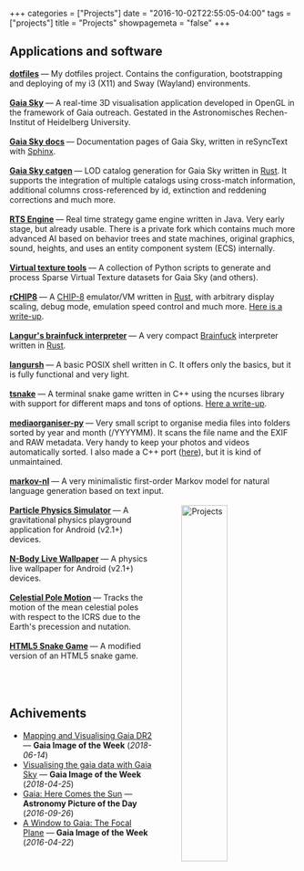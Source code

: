 +++
categories = ["Projects"]
date = "2016-10-02T22:55:05-04:00"
tags = ["projects"]
title = "Projects"
showpagemeta = "false"
+++

## Applications and software

<article>
<strong><a href="https://codeberg.org/langurmonkey/dotfiles">dotfiles</a> <i class="fa-tss fa fa-linux"></i> <i class="fa-tss fa fa-gitea"></i></strong> &mdash; My dotfiles project. Contains the configuration, bootstrapping and deploying of my i3 (X11) and Sway (Wayland) environments.
</article>
<br />
<article>
<strong><a href="https://gaiasky.space">Gaia Sky</a> <i class="fa-tss fa fa-linux"></i> <i class="fa-tss fa fa-apple"></i> <i class="fa-tss fa fa-windows"></i></strong> &mdash; A real-time 3D visualisation application developed in OpenGL in the framework of Gaia outreach. Gestated in the Astronomisches Rechen-Institut of Heidelberg University.
</article>
<br />
<article>
<strong><a href="http://docs.gaiasky.space">Gaia Sky docs</a> <i class="fa-tss fa fa-linux"></i> <i class="fa-tss fa fa-book"></i></strong> &mdash; Documentation pages of Gaia Sky, written in reSyncText with <a href="https://www.spninx-doc.org">Sphinx</a>.
</article>
<br />
<article>
<strong><a href="https://codeberg.org/gaiasky/gaiasky-catgen">Gaia Sky catgen</a> <i class="fa-tss fa fa-linux"></i> <i class="fa-tss fa fa-gitea"></i></strong> &mdash; LOD catalog generation for Gaia Sky written in <a href="https://rust-lang.org">Rust</a>. It supports the integration of multiple catalogs using cross-match information, additional columns cross-referenced by id, extinction and reddening corrections and much more.
</article>
<br />
<article>
<strong><a href="/project/rts-engine">RTS Engine</a> <i class="fa-tss fa fa-linux"></i> <i class="fa-tss fa fa-gitea"></i></strong> &mdash; Real time strategy game engine written in Java. Very early stage, but already usable. There is a private fork which contains much more advanced AI based on behavior trees and state machines, original graphics, sound, heights, and uses an entity component system (ECS) internally.
</article>
<br />
<article>
<strong><a href="https://codeberg.org/langurmonkey/virtualtexture-tools">Virtual texture tools</a> <i class="fa-tss fa fa-python"></i> <i class="fa-tss fa fa-gitea"></i></strong> &mdash; A collection of Python scripts to generate and process Sparse Virtual Texture datasets for Gaia Sky (and others).
</article>
<br />
<article>
<strong><a href="https://codeberg.org/langurmonkey/rchip8">rCHIP8</a> <i class="fa-tss fa fa-linux"></i> <i class="fa-tss fa fa-gitea"></i></strong> &mdash; A <a href="/blog/2021/chip8-spec">CHIP-8</a> emulator/VM written in <a href="https://rust-lang.org">Rust</a>, with arbitrary display scaling, debug mode, emulation speed control and much more. <a href="/blog/2021/chip8-implementation">Here is a write-up</a>.
</article>
<br />
<article>
<strong><a href="https://codeberg.org/langurmonkey/brainfuck">Langur's brainfuck interpreter</a> <i class="fa-tss fa fa-linux"></i> <i class="fa-tss fa fa-gitea"></i></strong> &mdash; A very compact <a href="http://brainfuck.org/">Brainfuck</a> interpreter written in <a href="https://rust-lang.org">Rust</a>.
</article>
<br />
<article>
<strong><a href="https://gitlab.com/langurmonkey/langursh">langursh</a> <i class="fa-tss fa fa-linux"></i> <i class="fa-tss fa fa-git-square"></i></strong> &mdash; A basic POSIX shell written in C. It offers only the basics, but it is fully functional and very light.
</article>
<br />
<article>
<strong><a href="https://codeberg.org/langurmonkey/tsnake">tsnake</a> <i class="fa-tss fa fa-linux"></i> <i class="fa-tss fa fa-gitea"></i></strong> &mdash; A terminal snake game written in C++ using the ncurses library with support for different maps and tons of options. <a href="/blog/2019/learning-ncurses">Here a write-up</a>.
</article>
<br />
<article>
<strong><a href="https://gitlab.com/langurmonkey/mediaorganiser-py">mediaorganiser-py</a> <i class="fa-tss fa fa-python"></i> <i class="fa-tss fa fa-git-square"></i></strong> &mdash; Very small script to organise media files into folders sorted by year and month (/YYYYMM). It scans the file name and the EXIF and RAW metadata. Very handy to keep your photos and videos automatically sorted. I also made a C++ port (<a href="https://gitlab.com/langurmonkey/mediaorganiser">here</a>), but it is kind of unmaintained.
</article>
<br />
<article>
<strong><a href="https://codeberg.org/langurmonkey/markov-nl">markov-nl</a> <i class="fa-tss fa fa-python"></i> <i class="fa-tss fa fa-gitea"></i></strong> &mdash; A very minimalistic first-order Markov model for natural language generation based on text input.
</article>
<br />
<img src="/img/drawings/projects_col_s.jpg"
alt="Projects"
style="float: right; margin-left: 50px; width: 40%" />

<article>
<strong><a href="/project/pps/">Particle Physics Simulator</a> <i class="fa-tss fa fa-android"></i></strong> &mdash; A gravitational physics playground application for Android (v2.1+) devices.
</article>
<br />
<article>
<strong><a href="/project/nblw/">N-Body Live Wallpaper</a> <i class="fa-tss fa fa-android"></i></strong>&mdash; A physics live wallpaper for Android (v2.1+) devices.
</article>
<br />
<article>
<strong><a href="/project/celestial-pole/">Celestial Pole Motion</a> <i class="fa-tss fa fa-star"></i> <i class="fa-tss fa fa-git-square"></i></strong> &mdash; Tracks the motion of the mean celestial poles with respect to the ICRS due to the Earth's precession and nutation.
</article>
<br />
<article>
<strong><a href="/project/snake/">HTML5 Snake Game</a> <i class="fa-tss fa fa-html5"></i></strong> &mdash; A modified version of an HTML5 snake game.
</article>
<br/>
<br/>
<br/>

## Achivements

-  [Mapping and Visualising Gaia DR2](https://www.cosmos.esa.int/web/gaia/iow_20180614) &mdash; **Gaia Image of the Week** (*2018-06-14*)
-  [Visualising the gaia data with Gaia Sky](https://www.cosmos.esa.int/web/gaia/gaiadr2_gaiasky) &mdash; **Gaia Image of the Week** (*2018-04-25*)
-  [Gaia: Here Comes the Sun](http://apod.nasa.gov/apod/ap160926.html) &mdash; **Astronomy Picture of the Day** (*2016-09-26*)
-  [A Window to Gaia: The Focal Plane](http://www.cosmos.esa.int/web/gaia/iow_20160422) &mdash; **Gaia Image of the Week** (*2016-04-22*)
